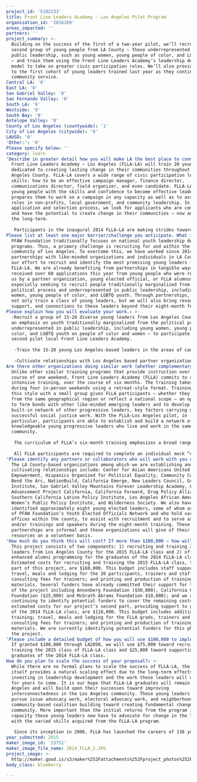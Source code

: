 ```yaml
---
project_id: '5102233'
title: Front Line Leaders Academy - Los Angeles Pilot Program
organization_id: '2016169'
areas_impacted: ''
partners: ''
project_summary: >-
  Building on the success of the first of a two-year pilot, we’ll recruit a
  second group of young people from LA County – those underrepresented in local
  public leadership, such as young women, young people of color, and LGBTQ youth
  – and train them using the Front Line Leaders Academy’s leadership development
  model to take on greater civic participation roles. We’ll also provide support
  to the first cohort of young leaders trained last year as they continue
  community service.
Central LA: '0'
East LA: '0'
San Gabriel Valley: '0'
San Fernando Valley: '0'
South LA: '0'
Westside: '0'
South Bay: '0'
Antelope Valley: '0'
County of Los Angeles (countywide): '1'
City of Los Angeles (citywide): '0'
LAUSD: '0'
'Other:': '0'
Please specify below: ''
category: learn
'Describe in greater detail how you will make LA the best place to connect:': >-
  Front Line Leaders Academy – Los Angeles (FLLA-LA) will train 20 young leaders
  dedicated to creating lasting change in their communities throughout Los
  Angeles County. FLLA-LA covers a wide range of civic participation leadership
  skills: how to be an effective campaign manager, finance director,
  communications director, field organizer, and even candidate. FLLA-LA equips
  young people with the skills and confidence to become effective leaders, and
  prepares them to work on a campaign in any capacity as well as to assume key
  roles in non-profits, local government, and community leadership. In the
  application and selection process, we look for applicants who are committed
  and have the potential to create change in their communities – now and over
  the long-term.
   
   Participants in the inaugural 2014 FLLA-LA are making strides toward many CONNECT metrics outlined in LA2050. Fellows return to their communities with the ability to increase participation in neighborhood councils through traditional organizing; one FLLA-LA alumni hosted a community event focused on uplifting the concerns of men and boys of color. Fellows also return with an ability to impact government’s responsiveness to citizen needs; an FLLA-LA graduate organized a meeting with the Mayor of Los Angeles to discuss concerns of his neighborhood and community members. Another FLLA-LA graduate interviewed Los Angeles city officials on the “digital divide” and discussed the unequal access to technology among Angelinos. Fellows also work toward improving rates of volunteerism and community involvement; an FLLA-LA graduate facilitated a conference to 140 low-income and first-generation high school students encouraging civic participation. Another graduate facilitated a “Chicano Youth Leadership Conference” to 140-low-income and first-generation high school students on the topic of civic participation.
Please list at least one major barrier/challenge you anticipate. What is your strategy for overcoming these obstacles?: >-
  PFAW Foundation traditionally focuses on national youth leadership development
  programs. Thus, a primary challenge is recruiting for and within the specific
  community of Los Angeles. To overcome this, we have worked since 2014 building
  partnerships with like-minded organizations and individuals in LA County in
  our effort to recruit and identify the most promising young leaders for
  FLLA-LA. We are already benefiting from partnerships in tangible ways: we
  received over 60 applications this year from young people who were referred to
  us by a partner organization, young elected official, or FLLA alumnus. We are
  especially seeking to recruit people traditionally marginalized from the
  political process and underrepresented in public leadership, including young
  women, young people of color, and LGBTQ youth. Through partnerships, we will
  not only train a class of young leaders, but we will also bring resources,
  support, and connections to these leaders beyond their eight-month fellowship.
Please explain how you will evaluate your work.: >-
  -Recruit a group of 15-20 diverse young leaders from Los Angeles County – with
  an emphasis on youth traditionally marginalized from the political process and
  underrepresented in public leadership, including young women, young people of
  color, and LGBTQ youth on people of color and women – to participate in the
  second pilot local Front Line Leaders Academy.
   
   -Train the 15-20 young Los Angeles-based leaders in the areas of candidacy, management, finance, communications, and field which will culminate in their developing a mock individual, district-specific “campaign” plan.
   
   -Cultivate relationships with Los Angeles based partner organizations and recruit and train members of the Young Elected Officials Network to facilitate FLLA in-person trainings and ongoing opportunities to build relationships and skills outside the formal training space.
Are there other organizations doing similar work (whether complementary or competitive)? What is unique about your proposed approach?: >-
  Unlike other similar training programs that provide instruction over the
  course of one weekend, Front Line Leaders Academy (FLLA) commits to an
  intensive training, over the course of six months. The training takes place
  during four in-person weekends using a retreat-style format. Training done in
  this style with a small group gives FLLA participants – whether they all come
  from the same geographical region or reflect a national scope – an opportunity
  to form bonds with other like-minded emerging leaders and to develop a
  built-in network of other progressive leaders, key factors carrying out
  successful social justice work. With the FLLA-Los Angeles pilot, in
  particular, participants are able to establish and build a network of
  knowledgeable young progressive leaders who live and work in the same
  community. 
   
   The curriculum of FLLA’s six-month training emphasizes a broad range of competencies required for young leaders to assume key roles in campaigns or nonprofits, or as candidates. The “candidacy” training (what it means to be a candidate) helps fellows to connect their personal stories to their long-term goals, as they consider whether they would run for an elected office or contribute toward developing other leaders within their communities. Preparing a field campaign, another critical area, emphasizes developing a comprehensive understanding about what running in a campaign entails, the importance of voter contact, data management, recurring and retaining volunteers, and educating and mobilizing volunteers. On the finance side, fellows explore the various aspects of creating a financial plan for a campaign and how to identify potential donors. Examining the nuts and bolts of developing a communications plan is the fourth key area. The final focus area is campaign management, where fellows learn best practices on how to manage people and projects. 
   
   All FLLA participants are required to complete an individual mock “campaign” plan, and in the case of the LA fellows, their plan is district-specific. This plan is one of the most tangible outcomes of Front Line Leaders Academy and it is based on assignments completed by fellows throughout the Academy, through which they apply the skills gained through the weekend trainings. After completing each training weekend, fellows turn in parts of their campaign plan based on a potential campaign they plan to staff or on a theoretical race for elected office.
'Please identify any partners or collaborators who will work with you on this project. How much of the $100,000 grant award will each partner receive?': >-
  The LA County-based organizations among which we are establishing and
  cultivating relationships include: Center for Asian Americans United for Self
  Empowerment, Hispanics Organized for Political Equality, Community Coalition,
  Bend the Arc, NationBuild, California Emerge, New Leaders Council, Greenlining
  Institute, San Gabriel Valley Mountains Forever Leadership Academy, LAANE,
  Advancement Project California, California Forward, Drug Policy Alliance,
  Southern California Latino Policy Institute, Los Angeles African American
  Women’s Public Policy Institute, and Wilderness Society. We also have
  identified approximately eight young elected leaders, some of whom are members
  of PFAW Foundation’s Youth Elected Officials Network and who hold various
  offices within the county, to assist with recruitment and to serve as mentors
  and/or trainings and speakers during the eight-month training. These
  partnerships are informal and these organizations will give of their time and
  resources on a volunteer basis.
'How much do you think this will cost? If more than $100,000 – how will you cover the additional costs?': >-
  This project consists of two components: 1) recruiting and training 20 young
  leaders from Los Angeles County for the 2015 FLLA-LA class and 2) offering
  enhanced alumni programming for the graduates of the 2014 FLLA-LA class.
  Estimated costs for recruiting and training the 2015 FLLA-LA class, the first
  part of this project, are $160,000. This budget includes staff support;
  travel, meals and lodging for the 20 participants, trainers and staff;
  consulting fees for trainers; and printing and production of training
  materials. Several funders have already committed their support for this part
  of the project including Annenberg Foundation ($50,000), California Community
  Foundation ($25,000) and McGrath Abrams Foundation $10,000); and we are
  continuing to identify potential funders to cover the remaining costs. The
  estimated costs for our project’s second part, providing support to graduates
  of the 2014 FLLA-LA class, are $118,000. This budget includes additional
  training; travel, meals and lodging for the FLLA grads, trainers and staff;
  consulting fees for trainers; and printing and production of training
  materials. We are currently identifying potential funders for this phase of
  the project.
'Please include a detailed budget of how you will use $100,000 to implement this project.': >-
  If granted $100,000 through LA2050, we will use $75,000 toward recruiting and
  training the 2015 class of FLLA-LA class and $25,000 toward supporting
  graduates of the 2014 FLLA-LA class.
How do you plan to scale the success of your proposal?: >-
  While there are no formal plans to scale the success of FLLA-LA, the program
  itself provides a natural scaling effect due to the long-term effects of
  investing in leadership development and the work these leaders will undertake
  for years to come. It is our hope that FLLA-LA graduates will remain in Los
  Angeles and will build upon their successes toward improving
  interconnectedness in the Los Angeles community. These young leaders will
  pursue issue advocacy work, electoral advocacy work, and neighborhood- and
  community-based coalition building toward creating fundamental changes in the
  community. More important than the initial returns from the program is the
  capacity these young leaders now have to advocate for change in the long-term
  with the varied skills acquired from the FLLA-LA program.
   
   Since its inception in 2006, FLLA has launched the careers of 136 young leaders: 73 percent of FLLA graduates have gone on to hold leadership roles in nonprofits and community groups; 65 percent have increased civic participation through work on issue-based or electoral campaigns; and 20 percent have subsequently run for local elected office (59 percent of these won their races). The skills attained during the FLLA-LA will allow these young leaders to ascend to positions of influence in the community, thus allowing them to work to improve the community from within. An investment in FLLA-LA is an investment in developing local leaders in the Los Angeles community who desire to create change from within. FLLA graduates possess versatile skill sets that enable them to work in varied ways toward improving the community. Furthermore, the graduates apply these skills in their work well beyond their final moments of instruction – graduation from FLLA-LA marks the beginning of a career’s worth of civic engagement work and community enrichment.
year_submitted: 2015
maker_image_id: '23751'
maker_image_file_name: 2014_FLLA_2.JPG
project_image: >-
  http://maker.good.is/s3/maker%252Fattachments%252Fproject_photos%252Fimages%252F23751%252Fdisplay%252F2014_FLLA_2.JPG=c570x385
body_class: blueberry

---
```

